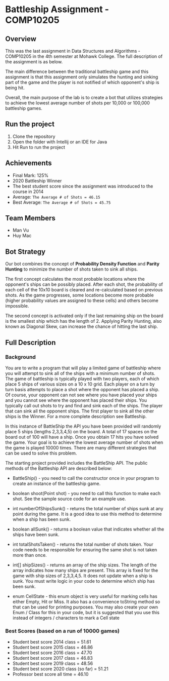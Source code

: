 # Battleship Assignment - COMP10205

## Overview
This was the last assignment in Data Structures and Algorithms - COMP10205 in the 4th semester at Mohawk College. The full description of the assignment is as below. 

The main difference between the traditional battleship game and this assignment is that this assignment only simulates the hunting and sinking part of the game and the player is not notified of which opponent's ship is being hit.

Overall, the main purpose of the lab is to create a bot that utilizes strategies to achieve the lowest average number of shots per 10,000 or 100,000 battleship games. 

## Run the project
1. Clone the repository
2. Open the folder with Intellij or an IDE for Java
3. Hit Run to run the project

## Achievements 
- Final Mark: 125%
- 2020 Battleship Winner 
- The best student score since the assignment was introduced to the course in 2014
- Average: `The Average # of Shots = 46.15`
- Best Average: `The Average # of Shots = 45.75`


## Team Members 
- Man Vu 
- Huy Mac

## Bot Strategy
Our bot combines the concept of **Probability Density Function** and **Parity Hunting** to minimize the number of shots taken to sink all ships. 

The first concept calculates the most probable locations where the opponent's ships can be possibly placed. After each shot, the probability of each cell of the 10x10 board is cleared and re-calculated based on previous shots. As the game progresses, some locations become more probable (higher probability values are assigned to these cells) and others become impossible. 

The second concept is activated only if the last remaining ship on the board is the smallest ship which has the length of 2. Applying Parity Hunting, also known as Diagonal Skew, can increase the chance of hitting the last ship. 

## Full Description
### Background
You are to write a program that will play a limited game of battleship where you will attempt to sink all of the ships with a minimum number of shots. The game of battleship is typically played with two players, each of which place 5 ships of various sizes on a 10 x 10 grid. Each player on a turn by turn basis attempts to place a shot where the opponent has placed a ship. Of course, your opponent can not see where you have placed your ships and you cannot see where the opponent has placed their ships. You typically call out shots to try and find and sink each of the ships. The player that can sink all the opponent ships. The first player to sink all the other ships is the Winner. For a more complete description see Battleship.

In this instance of BattleShip the API you have been provided will randomly place 5 ships (lengths 2,3,3,4,5) on the board. A total of 17 spaces on the board out of 100 will have a ship. Once you obtain 17 hits you have solved the game. Your goal is to achieve the lowest average number of shots when the game is played 10000 times. There are many different strategies that can be used to solve this problem.

The starting project provided includes the BattleShip API. The public methods of the Battleship API are described below:

- BattleShip() - you need to call the constructor once in your program to create an instance of the battleship game.

- boolean shoot(Point shot) - you need to call this function to make each shot. See the sample source code for an example use.

- int numberOfShipsSunk() - returns the total number of ships sunk at any point during the game. It is a good idea to use this method to determine when a ship has been sunk.

- boolean allSunk() - returns a boolean value that indicates whether all the ships have been sunk.

- int totalShotsTaken() - returns the total number of shots taken. Your code needs to be responsible for ensuring the same shot is not taken more than once.

- int[] shipSizes() - returns an array of the ship sizes. The length of the array indicates how many ships are present. This array is fixed for the game with ship sizes of 2,3,3,4,5. It does not update when a ship is sunk. You must write logic in your code to determine which ship has been sunk.

- enum CellState - this enum object is very useful for marking cells has either Empty, Hit or Miss. It also has a convenience toString method so that can be used for printing purposes. You may also create your own Enum / Class for this in your code, but it is suggested that you use this instead of integers / characters to mark a Cell state

### Best Scores (based on a run of 10000 games)
- Student best score 2014 class = 51.61
- Student best score 2015 class = 46.86
- Student best score 2016 class = 47.70
- Student best score 2017 class = 46.83
- Student best score 2019 class = 48.56
- Student best score 2020 class (so far) = 51.21
- Professor best score all time = 46.10